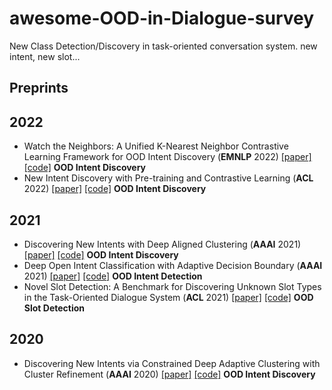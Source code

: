# awesome-OOD-in-Dialogue-survey
New Class Detection/Discovery in task-oriented conversation system. new intent, new slot...

## Preprints


## 2022
- Watch the Neighbors: A Unified K-Nearest Neighbor Contrastive
Learning Framework for OOD Intent Discovery (**EMNLP** 2022) [[paper]](https://arxiv.org/pdf/2210.08909.pdf) [[code]](https://github.com/myt517/KCOD) **OOD Intent Discovery**
- New Intent Discovery with Pre-training and Contrastive Learning (**ACL** 2022) [[paper]](https://aclanthology.org/2022.acl-long.21.pdf) [[code]](https://github.com/zhang-yu-wei/MTP-CLNN) **OOD Intent Discovery**

## 2021
- Discovering New Intents with Deep Aligned Clustering (**AAAI** 2021) [[paper]](https://ojs.aaai.org/index.php/AAAI/article/view/17689) [[code]](https://github.com/thuiar/DeepAligned-Clustering) **OOD Intent Discovery**
- Deep Open Intent Classification with Adaptive Decision Boundary (**AAAI** 2021) [[paper]](https://www.aaai.org/AAAI21Papers/AAAI-9723.ZhangH.pdf) [[code]](https://github.com/hanleizhang/Adaptive-Decision-Boundary)  **OOD Intent Detection**
- Novel Slot Detection: A Benchmark for Discovering Unknown Slot Types in the Task-Oriented Dialogue System (**ACL** 2021) [[paper]](https://aclanthology.org/2021.acl-long.270.pdf) [[code]](https://github.com/ChestnutWYN/ACL2021-Novel-Slot-Detection)  **OOD Slot Detection**

## 2020
- Discovering New Intents via Constrained Deep Adaptive Clustering with Cluster Refinement (**AAAI** 2020) [[paper]](https://ojs.aaai.org/index.php/AAAI/article/view/6353) [[code]](https://github.com/thuiar/CDAC-plus) **OOD Intent Discovery**

